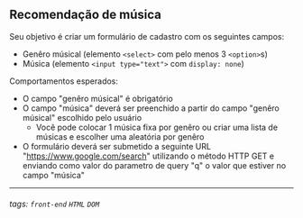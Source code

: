 ## Recomendação de música  

Seu objetivo é criar um formulário de cadastro com os seguintes campos:
- Genêro músical (elemento `<select>` com pelo menos 3 `<option>`s)
- Música (elemento `<input type="text">` com `display: none`)

Comportamentos esperados:
- O campo "genêro músical" é obrigatório
- O campo "música" deverá ser preenchido a partir do campo "genêro músical" escolhido pelo usuário
  - Você pode colocar 1 música fixa por genêro ou criar uma lista de músicas e escolher uma aleatória por genêro
- O formulário deverá ser submetido a seguinte URL "https://www.google.com/search" utilizando o método HTTP GET e enviando como valor do parametro de query "q" o valor que estiver no campo "música"

---

###### tags: `front-end` `HTML` `DOM`
